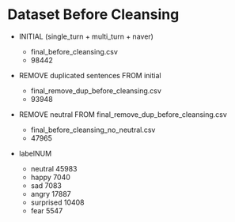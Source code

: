 # Dataset Before Cleansing

- INITIAL (single_turn + multi_turn + naver)
	- final_before_cleansing.csv
	- 98442

- REMOVE duplicated sentences FROM initial
	- final_remove_dup_before_cleansing.csv
	- 93948

- REMOVE neutral FROM final_remove_dup_before_cleansing.csv
	- final_before_cleansing_no_neutral.csv
	- 47965 

- labelNUM
	- neutral 45983 
	- happy 7040
	- sad 7083
	- angry 17887
	- surprised 10408
	- fear 5547
